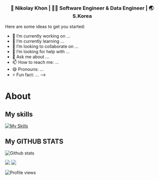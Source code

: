 <div align="center">
<h3> 👨 Nikolay Khon | 👨‍💻 Software Engineer & Data Engineer | 🌏 S.Korea </h3> 
</div>

Here are some ideas to get you started:

- 🔭 I’m currently working on ...
- 🌱 I’m currently learning ...
- 👯 I’m looking to collaborate on ...
- 🤔 I’m looking for help with ...
- 💬 Ask me about ...
- 📫 How to reach me: ...
- 😄 Pronouns: ...
- ⚡ Fun fact: ...
-->

# About 
## My skills

[![My Skills](https://skillicons.dev/icons?i=java,spring,hibernate,maven,cs,javascript,html,css,mysql,py,tensorflow,docker,dotnet,visualstudio,vscode,idea&theme=light)](https://skillicons.dev)

## My GITHUB STATS

<p align="center">

![Github stats](https://github-readme-stats.vercel.app/api?username=niklaus2019&show_icons=true)<br>

<img src="https://github-readme-streak-stats.herokuapp.com/?user=niklaus2019&theme=light" />

<img src="https://github-readme-stats.vercel.app/api/top-langs/?username=niklaus2019&layout=compact&theme=light" />

![Profile views](https://gpvc.arturio.dev/niklaus2019)

</p>
<!---
niklaus2019/niklaus2019 is a ✨ special ✨ repository because its README.md (this file) appears on your GitHub profile.
You can click the Preview link to take a look at your changes.
--->
